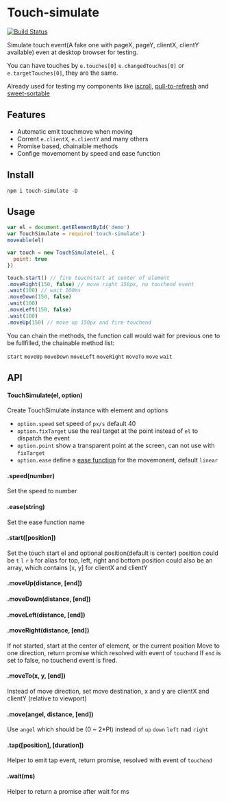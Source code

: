 # Touch-simulate

  [![Build Status](https://secure.travis-ci.org/chemzqm/touch-simulate.svg)](http://travis-ci.org/chemzqm/touch-simulate)

  Simulate touch event(A fake one with pageX, pageY, clientX, clientY available) even at desktop browser for testing.

  You can have touches by `e.touches[0]` `e.changedTouches[0]` or `e.targetTouches[0]`, they are the same.

  Already used for testing my components like [iscroll](https://github.com/chemzqm/iscroll), [pull-to-refresh](https://github.com/chemzqm/pull-to-refresh) and [sweet-sortable](https://github.com/chemzqm/sweet-sortable)

## Features

* Automatic emit touchmove when moving
* Corrent `e.clientX`, `e.clientY` and many others
* Promise based, chainaible methods
* Confige movemoment by speed and ease function

## Install

    npm i touch-simulate -D

## Usage

``` js
var el = document.getElementById('demo')
var TouchSimulate = require('touch-simulate')
moveable(el)

var touch = new TouchSimulate(el, {
  point: true
})

touch.start() // fire touchstart at center of element
.moveRight(150, false) // move right 150px, no touchend event
.wait(100) // wait 100ms
.moveDown(150, false)
.wait(100)
.moveLeft(150, false)
.wait(100)
.moveUp(150) // move up 150px and fire touchend
```

You can chain the methods, the function call would wait for previous one to be fullfilled, the chainable method list:

`start` `moveUp` `moveDown` `moveLeft` `moveRight` `moveTo` `move` `wait`

## API

#### TouchSimulate(el, option)

Create TouchSimulate instance with element and options
* `option.speed` set speed of `px/s` default 40
* `option.fixTarget` use the real target at the point instead of `el` to dispatch the event
* `option.point` show a transparent point at the screen, can not use with `fixTarget`
* `option.ease` define a [ease function](https://github.com/component/ease) for the movemonent, default `linear`

#### .speed(number)

Set the speed to number

#### .ease(string)

Set the ease function name

#### .start([position])

Set the touch start el and optional position(default is center)
position could be `t` `l` `r` `b` for alias for top, left, right and bottom
position could also be an array, which contains [x, y] for clientX and clientY

#### .moveUp(distance, [end])
#### .moveDown(distance, [end])
#### .moveLeft(distance, [end])
#### .moveRight(distance, [end])

If not started, start at the center of element, or the current position
Move to one direction, return promise which resolved with event of `touchend`
If `end` is set to false, no touchend event is fired.

#### .moveTo(x, y, [end])

Instead of move direction, set move destination,
x and y are clientX and clientY (relative to viewport)

#### .move(angel, distance, [end])

Use `angel` which should be (0 ~ 2*PI) instead of `up` `down` `left` nad `right`

#### .tap([position], [duration])

Helper to emit tap event, return promise, resolved with event of `touchend`

#### .wait(ms)

Helper to return a promise after wait for ms
